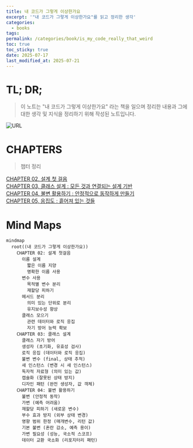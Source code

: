 ```yaml
---
title: 내 코드가 그렇게 이상한가요
excerpt: '"내 코드가 그렇게 이상한가요"를 읽고 정리한 생각'
categories:
  - books
tags: 
permalink: /categories/book/is_my_code_really_that_weird
toc: true
toc_sticky: true
date: 2025-07-17
last_modified_at: 2025-07-21
---
```


# TL; DR;

> 이 노트는 "내 코드가 그렇게 이상한가요" 라는 책을 일으며 정리한 내용과 그에 대한 생각 및 지식을 정리하기 위해 작성된 노트입니다.

![URL](https://contents.kyobobook.co.kr/sih/fit-in/458x0/pdt/9788966263998.jpg)  


# CHAPTERS
> 챕터 정리

[CHAPTER 02, 설계 첫 걸음](/categories/book/is_my_code_really_that_weird/ch02)  
[CHAPTER 03, 클래스 설계 : 모든 것과 연결되는 설계 기반](/categories/book/is_my_code_really_that_weird/ch03)  
[CHAPTER 04, 불변 활용하기 : 안정적으로 동작하게 만들기](/categories/book/is_my_code_really_that_weird/ch04)  
[CHAPTER 05, 응집도 : 흩어져 있는 것들](/categories/book/is_my_code_really_that_weird/ch05)  



# Mind Maps
```mermaid
mindmap
  root((내 코드가 그렇게 이상한가요))
    CHAPTER 02: 설계 첫걸음
      이름 설계
        짧은 이름 지양
        명확한 이름 사용
      변수 사용
        목적별 변수 분리
        재할당 피하기
      메서드 분리
        의미 있는 단위로 분리
        유지보수성 향상
      클래스 모으기
        관련 데이터와 로직 응집
        자기 방어 능력 확보
    CHAPTER 03: 클래스 설계
      클래스 자기 방어
      생성자 (초기화, 유효성 검사)
      로직 응집 (데이터와 로직 응집)
      불변 변수 (final, 상태 추적)
      새 인스턴스 (변경 시 새 인스턴스)
      독자적 자료형 (의미 있는 값)
      캡슐화 (잘못된 상태 방지)
      디자인 패턴 (완전 생성자, 값 객체)
    CHAPTER 04: 불변 활용하기
      불변 (안정적 동작)
      가변 (예측 어려움)
      재할당 피하기 (새로운 변수)
      부수 효과 방지 (외부 상태 변경)
      영향 범위 한정 (매개변수, 리턴 값)
      기본 불변 (혼란 감소, 예측 용이)
      가변 필요성 (성능, 국소적 스코프)
      데이터 교환 국소화 (리포지터리 패턴)
```